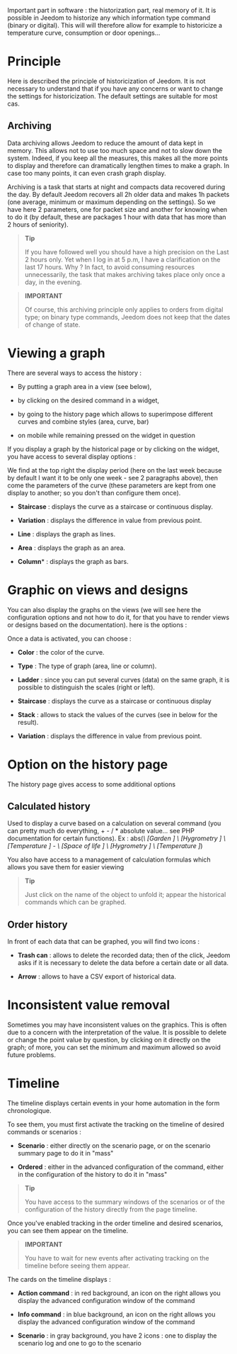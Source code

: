 Important part in software : the historization part, real
memory of it. It is possible in Jeedom to historize any
which information type command (binary or digital). This will
will therefore allow for example to historicize a temperature curve,
consumption or door openings…

Principle 
========

Here is described the principle of historicization of Jeedom. It is not
necessary to understand that if you have any concerns
or want to change the settings for
historicization. The default settings are suitable for most
cas.

Archiving 
---------

Data archiving allows Jeedom to reduce the amount of data
kept in memory. This allows not to use too much space and
not to slow down the system. Indeed, if you keep all the
measures, this makes all the more points to display and therefore can
dramatically lengthen times to make a graph. In case
too many points, it can even crash
graph display.

Archiving is a task that starts at night and compacts
data recovered during the day. By default Jeedom recovers all
2h older data and makes 1h packets (one
average, minimum or maximum depending on the settings). So we have
here 2 parameters, one for packet size and another for knowing
when to do it (by default, these are packages
1 hour with data that has more than 2 hours of seniority).

> **Tip**
>
> If you have followed well you should have a high precision on the
> Last 2 hours only. Yet when I log in at 5 p.m,
> I have a clarification on the last 17 hours. Why ? In fact,
> to avoid consuming resources unnecessarily, the task that makes
> archiving takes place only once a day, in the evening.

> **IMPORTANT**
>
> Of course, this archiving principle only applies to orders from
> digital type; on binary type commands, Jeedom does not keep
> that the dates of change of state.

Viewing a graph 
========================

There are several ways to access the history :

-   By putting a graph area in a view (see below),

-   by clicking on the desired command in a widget,

-   by going to the history page which allows to superimpose
    different curves and combine styles (area, curve, bar)

-   on mobile while remaining pressed on the widget in question

If you display a graph by the historical page or by clicking on
the widget, you have access to several display options :

We find at the top right the display period (here on the last
week because by default I want it to be only one week - see
2 paragraphs above), then come the parameters of the curve
(these parameters are kept from one display to another; so you don't
than configure them once).

-   **Staircase** : displays the curve as a
    staircase or continuous display.

-   **Variation** : displays the difference in value from
    previous point.

-   **Line** : displays the graph as lines.

-   **Area** : displays the graph as an area.

-   **Column**\* : displays the graph as bars.

Graphic on views and designs 
=====================================

You can also display the graphs on the views (we will see here
the configuration options and not how to do it, for that you have to
render views or designs based on the documentation). here is
the options :

Once a data is activated, you can choose :

-   **Color** : the color of the curve.

-   **Type** : The type of graph (area, line or column).

-   **Ladder** : since you can put several curves (data)
    on the same graph, it is possible to distinguish the scales
    (right or left).

-   **Staircase** : displays the curve as a
    staircase or continuous display

-   **Stack** : allows to stack the values of the curves (see in
    below for the result).

-   **Variation** : displays the difference in value from
    previous point.

Option on the history page 
===============================

The history page gives access to some additional options

Calculated history 
------------------

Used to display a curve based on a calculation on several
command (you can pretty much do everything, + - / \* absolute value… see
PHP documentation for certain functions). Ex :
abs(*\ [Garden \] \ [Hygrometry \] \ [Temperature \]* - *\ [Space of
life \] \ [Hygrometry \] \ [Temperature \]*)

You also have access to a management of calculation formulas which allows you
save them for easier viewing

> **Tip**
>
> Just click on the name of the object to unfold it;
> appear the historical commands which can be graphed.

Order history 
----------------------

In front of each data that can be graphed, you will find two icons :

-   **Trash can** : allows to delete the recorded data; then
    of the click, Jeedom asks if it is necessary to delete the data before a
    certain date or all data.

-   **Arrow** : allows to have a CSV export of historical data.

Inconsistent value removal 
=================================

Sometimes you may have inconsistent values on the
graphics. This is often due to a concern with the interpretation of the
value. It is possible to delete or change the point value by
question, by clicking on it directly on the graph; of
more, you can set the minimum and maximum allowed so
avoid future problems.

Timeline 
========

The timeline displays certain events in your home automation in the form
chronologique.

To see them, you must first activate the tracking on the timeline of
desired commands or scenarios :

-   **Scenario** : either directly on the scenario page, or on the
    scenario summary page to do it in "mass"

-   **Ordered** : either in the advanced configuration of the command,
    either in the configuration of the history to do it in "mass"

> **Tip**
>
> You have access to the summary windows of the scenarios or of the
> configuration of the history directly from the page
> timeline.

Once you&#39;ve enabled tracking in the order timeline and
desired scenarios, you can see them appear on the timeline.

> **IMPORTANT**
>
> You have to wait for new events after activating tracking
> on the timeline before seeing them appear.

The cards on the timeline displays :

-   **Action command** : in red background, an icon on the right allows you
    display the advanced configuration window of the command

-   **Info command** : in blue background, an icon on the right allows you
    display the advanced configuration window of the command

-   **Scenario** : in gray background, you have 2 icons : one to display
    the scenario log and one to go to the scenario


